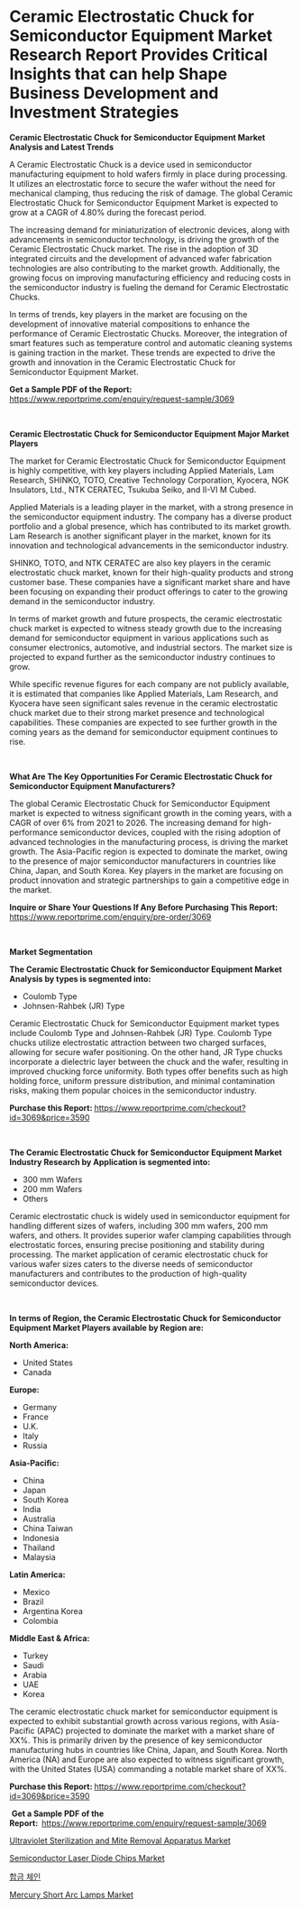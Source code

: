 <p><h1>Ceramic Electrostatic Chuck for Semiconductor Equipment Market Research Report Provides Critical Insights that can help Shape Business Development and Investment Strategies</h1></p><p><strong>Ceramic Electrostatic Chuck for Semiconductor Equipment Market Analysis and Latest Trends</strong></p>
<p><p>A Ceramic Electrostatic Chuck is a device used in semiconductor manufacturing equipment to hold wafers firmly in place during processing. It utilizes an electrostatic force to secure the wafer without the need for mechanical clamping, thus reducing the risk of damage. The global Ceramic Electrostatic Chuck for Semiconductor Equipment Market is expected to grow at a CAGR of 4.80% during the forecast period.</p><p>The increasing demand for miniaturization of electronic devices, along with advancements in semiconductor technology, is driving the growth of the Ceramic Electrostatic Chuck market. The rise in the adoption of 3D integrated circuits and the development of advanced wafer fabrication technologies are also contributing to the market growth. Additionally, the growing focus on improving manufacturing efficiency and reducing costs in the semiconductor industry is fueling the demand for Ceramic Electrostatic Chucks.</p><p>In terms of trends, key players in the market are focusing on the development of innovative material compositions to enhance the performance of Ceramic Electrostatic Chucks. Moreover, the integration of smart features such as temperature control and automatic cleaning systems is gaining traction in the market. These trends are expected to drive the growth and innovation in the Ceramic Electrostatic Chuck for Semiconductor Equipment Market.</p></p>
<p><strong>Get a Sample PDF of the Report:&nbsp;</strong> <a href="https://www.reportprime.com/enquiry/request-sample/3069">https://www.reportprime.com/enquiry/request-sample/3069</a></p>
<p>&nbsp;</p>
<p><strong>Ceramic Electrostatic Chuck for Semiconductor Equipment Major Market Players</strong></p>
<p><p>The market for Ceramic Electrostatic Chuck for Semiconductor Equipment is highly competitive, with key players including Applied Materials, Lam Research, SHINKO, TOTO, Creative Technology Corporation, Kyocera, NGK Insulators, Ltd., NTK CERATEC, Tsukuba Seiko, and II-VI M Cubed.</p><p>Applied Materials is a leading player in the market, with a strong presence in the semiconductor equipment industry. The company has a diverse product portfolio and a global presence, which has contributed to its market growth. Lam Research is another significant player in the market, known for its innovation and technological advancements in the semiconductor industry.</p><p>SHINKO, TOTO, and NTK CERATEC are also key players in the ceramic electrostatic chuck market, known for their high-quality products and strong customer base. These companies have a significant market share and have been focusing on expanding their product offerings to cater to the growing demand in the semiconductor industry.</p><p>In terms of market growth and future prospects, the ceramic electrostatic chuck market is expected to witness steady growth due to the increasing demand for semiconductor equipment in various applications such as consumer electronics, automotive, and industrial sectors. The market size is projected to expand further as the semiconductor industry continues to grow.</p><p>While specific revenue figures for each company are not publicly available, it is estimated that companies like Applied Materials, Lam Research, and Kyocera have seen significant sales revenue in the ceramic electrostatic chuck market due to their strong market presence and technological capabilities. These companies are expected to see further growth in the coming years as the demand for semiconductor equipment continues to rise.</p></p>
<p>&nbsp;</p>
<p><strong>What Are The Key Opportunities For Ceramic Electrostatic Chuck for Semiconductor Equipment Manufacturers?</strong></p>
<p><p>The global Ceramic Electrostatic Chuck for Semiconductor Equipment market is expected to witness significant growth in the coming years, with a CAGR of over 6% from 2021 to 2026. The increasing demand for high-performance semiconductor devices, coupled with the rising adoption of advanced technologies in the manufacturing process, is driving the market growth. The Asia-Pacific region is expected to dominate the market, owing to the presence of major semiconductor manufacturers in countries like China, Japan, and South Korea. Key players in the market are focusing on product innovation and strategic partnerships to gain a competitive edge in the market.</p></p>
<p><strong>Inquire or Share Your Questions If Any Before Purchasing This Report:</strong> <a href="https://www.reportprime.com/enquiry/pre-order/3069">https://www.reportprime.com/enquiry/pre-order/3069</a></p>
<p>&nbsp;</p>
<p><strong>Market Segmentation</strong></p>
<p><strong>The Ceramic Electrostatic Chuck for Semiconductor Equipment Market Analysis by types is segmented into:</strong></p>
<p><ul><li>Coulomb Type</li><li>Johnsen-Rahbek (JR) Type</li></ul></p>
<p><p>Ceramic Electrostatic Chuck for Semiconductor Equipment market types include Coulomb Type and Johnsen-Rahbek (JR) Type. Coulomb Type chucks utilize electrostatic attraction between two charged surfaces, allowing for secure wafer positioning. On the other hand, JR Type chucks incorporate a dielectric layer between the chuck and the wafer, resulting in improved chucking force uniformity. Both types offer benefits such as high holding force, uniform pressure distribution, and minimal contamination risks, making them popular choices in the semiconductor industry.</p></p>
<p><strong>Purchase this Report:&nbsp;</strong><a href="https://www.reportprime.com/checkout?id=3069&price=3590">https://www.reportprime.com/checkout?id=3069&price=3590</a></p>
<p>&nbsp;</p>
<p><strong>The Ceramic Electrostatic Chuck for Semiconductor Equipment Market Industry Research by Application is segmented into:</strong></p>
<p><ul><li>300 mm Wafers</li><li>200 mm Wafers</li><li>Others</li></ul></p>
<p><p>Ceramic electrostatic chuck is widely used in semiconductor equipment for handling different sizes of wafers, including 300 mm wafers, 200 mm wafers, and others. It provides superior wafer clamping capabilities through electrostatic forces, ensuring precise positioning and stability during processing. The market application of ceramic electrostatic chuck for various wafer sizes caters to the diverse needs of semiconductor manufacturers and contributes to the production of high-quality semiconductor devices.</p></p>
<p>&nbsp;</p>
<p><strong>In terms of Region, the Ceramic Electrostatic Chuck for Semiconductor Equipment Market Players available by Region are:</strong></p>
<p>
    <p> <strong> North America: </strong>
        <ul>
            <li>United States</li>
            <li>Canada</li>
        </ul>
        </p> 
    <p> <strong> Europe: </strong>
        <ul>
            <li>Germany</li>
            <li>France</li>
            <li>U.K.</li>
            <li>Italy</li>
            <li>Russia</li>
        </ul>
        </p> 
    <p> <strong> Asia-Pacific: </strong>
        <ul>
            <li>China</li>
            <li>Japan</li>
            <li>South Korea</li>
            <li>India</li>
            <li>Australia</li>
            <li>China Taiwan</li>
            <li>Indonesia</li>
            <li>Thailand</li>
            <li>Malaysia</li>
        </ul>
        </p> 
    <p> <strong> Latin America: </strong>
        <ul>
            <li>Mexico</li>
            <li>Brazil</li>
            <li>Argentina Korea</li>
            <li>Colombia</li>
        </ul>
        </p> 
    <p> <strong> Middle East & Africa: </strong>
        <ul>
            <li>Turkey</li>
            <li>Saudi</li>
            <li>Arabia</li>
            <li>UAE</li>
            <li>Korea</li>
        </ul>
    </p>
    </p>
<p><p>The ceramic electrostatic chuck market for semiconductor equipment is expected to exhibit substantial growth across various regions, with Asia-Pacific (APAC) projected to dominate the market with a market share of XX%. This is primarily driven by the presence of key semiconductor manufacturing hubs in countries like China, Japan, and South Korea. North America (NA) and Europe are also expected to witness significant growth, with the United States (USA) commanding a notable market share of XX%.</p></p>
<p><strong>Purchase this Report: </strong><a href="https://www.reportprime.com/checkout?id=3069&price=3590">https://www.reportprime.com/checkout?id=3069&price=3590</a></p>
<p>&nbsp;<strong>Get a Sample PDF of the Report:&nbsp;&nbsp;</strong><a href="https://www.reportprime.com/enquiry/request-sample/3069">https://www.reportprime.com/enquiry/request-sample/3069</a></p>
<p><strong></strong></p>
<p><p><a href="https://www.linkedin.com/pulse/ultraviolet-sterilization-mite-removal-apparatus-market-size-jaxzf?trackingId=aSCFWG60Un%2FrcCaW1Mp60Q%3D%3D">Ultraviolet Sterilization and Mite Removal Apparatus Market</a></p><p><a href="https://github.com/mabutironaldo/Market-Research-Report-List-3/blob/main/semiconductor-laser-diode-chips-market.md">Semiconductor Laser Diode Chips Market</a></p><p><a href="https://github.com/hxzi07639916/Market-Research-Report-List-1/blob/main/663910411983.md">합금 체인</a></p><p><a href="https://www.linkedin.com/pulse/mercury-short-arc-lamps-market-size-evaluating-its-trends-4b0if?trackingId=pr1JiIGkfvv0OGD8X63QFA%3D%3D">Mercury Short Arc Lamps Market</a></p></p>